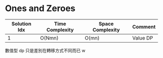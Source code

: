 # Ones and Zeroes

| Solution Idx | Time Complexity | Space Complexity | Comment  |
| ------------ | --------------- | ---------------- | -------- |
| 1            | O(Nmn)          | O(mn)            | Value DP |

數值型 dp 只是差別在轉移方式不同而已 w
